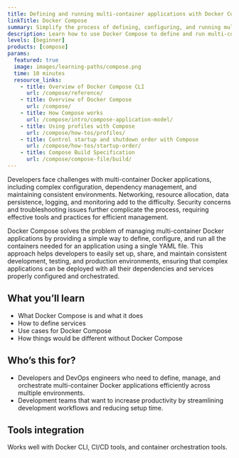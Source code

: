 ```yaml
---
title: Defining and running multi-container applications with Docker Compose
linkTitle: Docker Compose
summary: Simplify the process of defining, configuring, and running multi-container Docker applications to enable efficient development, testing, and deployment.
description: Learn how to use Docker Compose to define and run multi-container Docker applications.
levels: [beginner]
products: [compose]
params:
  featured: true
  image: images/learning-paths/compose.png
  time: 10 minutes
  resource_links:
    - title: Overview of Docker Compose CLI
      url: /compose/reference/
    - title: Overview of Docker Compose
      url: /compose/
    - title: How Compose works
      url: /compose/intro/compose-application-model/
    - title: Using profiles with Compose
      url: /compose/how-tos/profiles/
    - title: Control startup and shutdown order with Compose
      url: /compose/how-tos/startup-order/
    - title: Compose Build Specification
      url: /compose/compose-file/build/
---
```


Developers face challenges with multi-container Docker applications, including
complex configuration, dependency management, and maintaining consistent
environments. Networking, resource allocation, data persistence, logging, and
monitoring add to the difficulty. Security concerns and troubleshooting issues
further complicate the process, requiring effective tools and practices for
efficient management.

Docker Compose solves the problem of managing multi-container Docker
applications by providing a simple way to define, configure, and run all the
containers needed for an application using a single YAML file. This approach
helps developers to easily set up, share, and maintain consistent development,
testing, and production environments, ensuring that complex applications can be
deployed with all their dependencies and services properly configured and
orchestrated.

## What you’ll learn

- What Docker Compose is and what it does
- How to define services
- Use cases for Docker Compose
- How things would be different without Docker Compose

## Who’s this for?

- Developers and DevOps engineers who need to define, manage, and orchestrate
  multi-container Docker applications efficiently across multiple environments.
- Development teams that want to increase productivity by streamlining
  development workflows and reducing setup time.

## Tools integration

Works well with Docker CLI, CI/CD tools, and container orchestration tools.

<div id="compose-lp-survey-anchor"></div>
